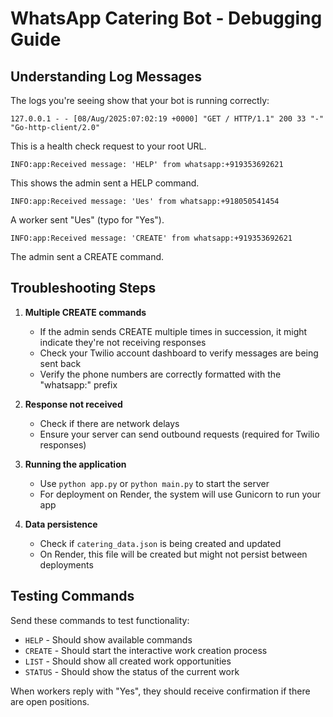 # WhatsApp Catering Bot - Debugging Guide

## Understanding Log Messages

The logs you're seeing show that your bot is running correctly:

```
127.0.0.1 - - [08/Aug/2025:07:02:19 +0000] "GET / HTTP/1.1" 200 33 "-" "Go-http-client/2.0"
```
This is a health check request to your root URL.

```
INFO:app:Received message: 'HELP' from whatsapp:+919353692621
```
This shows the admin sent a HELP command.

```
INFO:app:Received message: 'Ues' from whatsapp:+918050541454
```
A worker sent "Ues" (typo for "Yes").

```
INFO:app:Received message: 'CREATE' from whatsapp:+919353692621
```
The admin sent a CREATE command.

## Troubleshooting Steps

1. **Multiple CREATE commands**
   - If the admin sends CREATE multiple times in succession, it might indicate they're not receiving responses
   - Check your Twilio account dashboard to verify messages are being sent back
   - Verify the phone numbers are correctly formatted with the "whatsapp:" prefix

2. **Response not received**
   - Check if there are network delays
   - Ensure your server can send outbound requests (required for Twilio responses)

3. **Running the application**
   - Use `python app.py` or `python main.py` to start the server
   - For deployment on Render, the system will use Gunicorn to run your app

4. **Data persistence**
   - Check if `catering_data.json` is being created and updated
   - On Render, this file will be created but might not persist between deployments

## Testing Commands

Send these commands to test functionality:
- `HELP` - Should show available commands
- `CREATE` - Should start the interactive work creation process
- `LIST` - Should show all created work opportunities
- `STATUS` - Should show the status of the current work

When workers reply with "Yes", they should receive confirmation if there are open positions.
